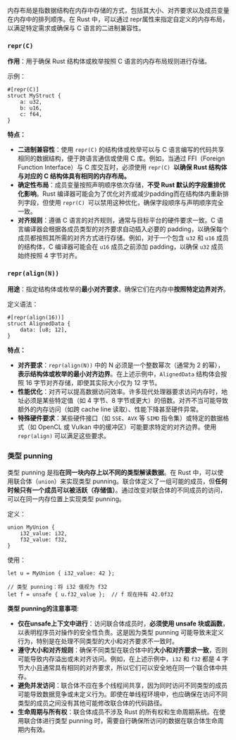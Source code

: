 
内存布局是指数据结构在内存中存储的方式，包括其大小、对齐要求以及成员变量在内存中的排列顺序。在 Rust 中，可以通过 repr属性来指定自定义的内存布局，以满足特定需求或确保与 C 语言的二进制兼容性。


### `repr(C)`

**作用**：用于确保 Rust 结构体或枚举按照 C 语言的内存布局规则进行存储。

示例：
```
#[repr(C)]
struct MyStruct {
    a: u32,
    b: u16,
    c: f64,
}
```


**特点：**

 - **二进制兼容性**：使用 `repr(C)` 的结构体或枚举可以与 C 语言编写的代码共享相同的数据结构，便于跨语言通信或使用 C 库。例如，当通过 FFI（Foreign Function Interface）与 C 库交互时，必须使用 `repr(C) `**以确保 Rust 结构体与对应的 C 结构体具有相同的内存布局。**
 - **确定性布局**：成员变量按照声明顺序依次存储，**不受 Rust 默认的字段重排优化影响**。Rust 编译器可能会为了优化对齐或减少padding而在结构体内重新排列字段，但使用 `repr(C) `可以禁用这种优化，确保字段顺序与声明顺序完全一致。
 - **对齐规则**：遵循 C 语言的对齐规则，通常与目标平台的硬件要求一致。C 语言编译器会根据各成员类型的对齐要求自动插入必要的 padding，以确保每个成员都按照其所需的对齐方式进行存储。例如，对于一个包含 `u32` 和 `u16` 成员的结构体，C 编译器可能会在 `u16` 成员之前添加 padding，以确保 `u32` 成员始终按照 4 字节对齐。


### `repr(align(N))`

**用途**：指定结构体或枚举的**最小对齐要求**，确保它们在内存中**按照特定边界对齐**。

定义语法：
```
#[repr(align(16))]
struct AlignedData {
    data: [u8; 12],
}
```

**特点：**

 - **对齐要求**：`repr(align(N))` 中的 N 必须是一个整数幂次（通常为 2 的幂），**表示结构体或枚举的最小对齐边界**。在上述示例中，`AlignedData` 结构体会按照 16 字节对齐存储，即使其实际大小仅为 12 字节。
 - **性能优化**：对齐可以提高数据访问效率。许多现代处理器要求访问内存时，地址必须是某些特定值（如 4 字节、8 字节或更大）的倍数。对齐不当可能导致额外的内存访问（如跨 cache line 读取）、性能下降甚至硬件异常。
 - **特殊硬件要求**：某些硬件接口（如 `SSE`、`AVX` 等 `SIMD` 指令集）或特定的数据格式（如 OpenCL 或 Vulkan 中的缓冲区）可能要求特定的对齐边界。使用 `repr(align)` 可以满足这些要求。

### 类型 punning

类型 punning 是指**在同一块内存上以不同的类型解读数据**。在 Rust 中，可以使用联合体（`union`）来实现类型 punning。联合体定义了一组可能的成员，但**任何时候只有一个成员可以被活跃（存储值）**。通过改变对联合体的不同成员的访问，可以在同一内存位置上实现类型 punning。

定义：

```
union MyUnion {
    i32_value: i32,
    f32_value: f32,
}
```

使用：

```
let u = MyUnion { i32_value: 42 };

// 类型 punning：将 i32 值视为 f32
let f = unsafe { u.f32_value };  // f 现在持有 42.0f32

```

**类型 punning的注意事项**:

 - **仅在unsafe上下文中进行**：访问联合体成员时，**必须使用 unsafe 块或函数**，以表明程序员对操作的安全性负责。这是因为类型 punning 可能导致未定义行为，特别是在处理不同类型的大小和对齐要求不一致时。
 - **遵守大小和对齐规则**：确保不同类型在联合体中的**大小和对齐要求一致**，否则可能导致内存溢出或未对齐访问。例如，在上述示例中，`i32` 和 `f32` 都是 4 字节大小且通常具有相同的对齐要求，所以它们可以安全地在同一个联合体中共存。
 - **避免并发访问**：联合体不应在多个线程间共享，因为同时访问不同类型的成员可能导致数据竞争或未定义行为。即使在单线程环境中，也应确保在访问不同类型的成员之间没有其他可能修改联合体的代码路径。
 - **生命周期与所有权**：联合体成员不涉及 Rust 的所有权和生命周期系统。在使用联合体进行类型 punning 时，需要自行确保所访问的数据在联合体生命周期内有效。